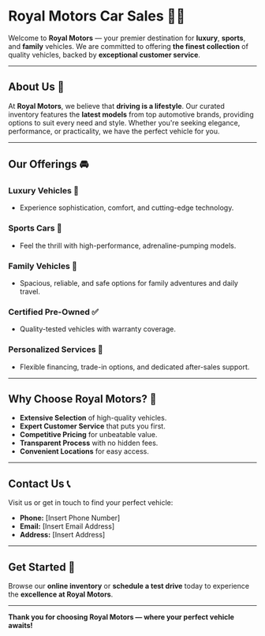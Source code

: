 # Royal Motors Car Sales 🚗✨

Welcome to **Royal Motors** — your premier destination for **luxury**, **sports**, and **family** vehicles. We are committed to offering **the finest collection** of quality vehicles, backed by **exceptional customer service**.

---

## About Us 🏢

At **Royal Motors**, we believe that **driving is a lifestyle**. Our curated inventory features the **latest models** from top automotive brands, providing options to suit every need and style. Whether you're seeking elegance, performance, or practicality, we have the perfect vehicle for you.

---

## Our Offerings 🚘

### Luxury Vehicles 💎
- Experience sophistication, comfort, and cutting-edge technology.
  
### Sports Cars 🏁
- Feel the thrill with high-performance, adrenaline-pumping models.
  
### Family Vehicles 🚙
- Spacious, reliable, and safe options for family adventures and daily travel.
  
### Certified Pre-Owned ✅
- Quality-tested vehicles with warranty coverage.
  
### Personalized Services 🎯
- Flexible financing, trade-in options, and dedicated after-sales support.

---

## Why Choose Royal Motors? 🌟

- **Extensive Selection** of high-quality vehicles.
- **Expert Customer Service** that puts you first.
- **Competitive Pricing** for unbeatable value.
- **Transparent Process** with no hidden fees.
- **Convenient Locations** for easy access.

---

## Contact Us 📞

Visit us or get in touch to find your perfect vehicle:

- **Phone:** [Insert Phone Number]  
- **Email:** [Insert Email Address]  
- **Address:** [Insert Address]  

---

## Get Started 🚀

Browse our **online inventory** or **schedule a test drive** today to experience the **excellence at Royal Motors**.

---

**Thank you for choosing Royal Motors — where your perfect vehicle awaits!**  
